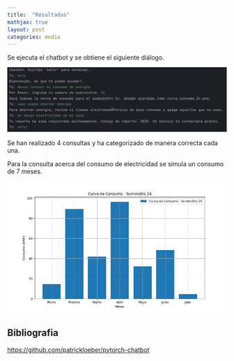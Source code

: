 ```yaml
---
title:  "Resultados"
mathjax: true
layout: post
categories: media
---
```


Se ejecuta el chatbot y se obtiene el siguiente diálogo.

![Chat](https://raw.githubusercontent.com/faustoyg/fyugcha.github.io/master/chat.jpg)

Se han realizado 4 consultas y ha categorizado de manera correcta cada una.

Para la consulta acerca del consumo de electricidad se simula un consumo de 7 meses.

![Consumo3](https://raw.githubusercontent.com/faustoyg/fyugcha.github.io/ab34a964eea7a574d7153141b4842627859b3ea6/consumo.png)

## Bibliografia
[Referencia]:   https://github.com/patrickloeber/pytorch-chatbot
https://github.com/patrickloeber/pytorch-chatbot
